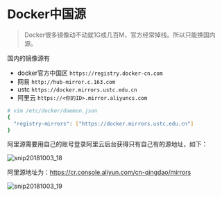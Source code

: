 # Docker中国源
> Docker很多镜像动不动就1G或几百M，官方经常掉线。所以只能换国内源。


国内的镜像源有
- docker官方中国区 `https://registry.docker-cn.com`
- 网易 `http://hub-mirror.c.163.com`
- ustc `https://docker.mirrors.ustc.edu.cn`
- 阿里云 `https://<你的ID>.mirror.aliyuncs.com`

```sh
# vim /etc/docker/daemon.json
{ 
  "registry-mirrors": ["https://docker.mirrors.ustc.edu.cn"]
}
```


阿里源需要用自己的账号登录阿里云后台获得只有自己有的源地址，如下：

![snip20181003_18](https://user-images.githubusercontent.com/14041622/46368889-fa903300-c6b3-11e8-917d-14f08072471f.png)

阿里源地址为：https://cr.console.aliyun.com/cn-qingdao/mirrors

![snip20181003_19](https://user-images.githubusercontent.com/14041622/46385309-19132000-c6ee-11e8-8de9-dd799df59b0d.png)
